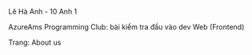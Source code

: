 Lê Hà Anh - 10 Anh 1

AzureAms Programming Club: bài kiểm tra đầu vào dev Web (Frontend)

Trang: About us
